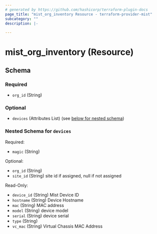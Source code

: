 ```yaml
---
# generated by https://github.com/hashicorp/terraform-plugin-docs
page_title: "mist_org_inventory Resource - terraform-provider-mist"
subcategory: ""
description: |-
  
---
```


# mist_org_inventory (Resource)





<!-- schema generated by tfplugindocs -->
## Schema

### Required

- `org_id` (String)

### Optional

- `devices` (Attributes List) (see [below for nested schema](#nestedatt--devices))

<a id="nestedatt--devices"></a>
### Nested Schema for `devices`

Required:

- `magic` (String)

Optional:

- `org_id` (String)
- `site_id` (String) site id if assigned, null if not assigned

Read-Only:

- `device_id` (String) Mist Device ID
- `hostname` (String) Device Hostname
- `mac` (String) MAC address
- `model` (String) device model
- `serial` (String) device serial
- `type` (String)
- `vc_mac` (String) Virtual Chassis MAC Address
